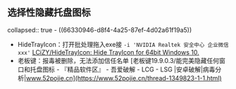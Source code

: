 ## 选择性隐藏托盘图标
collapsed:: true
	- ((66330946-d8f4-4a25-87ef-4d02a61f19a5))
- HideTrayIcon：打开批处理拖入exe接 `-i 'NVIDIA Realtek 安全中心 企业微信 xxx'` [LCiZY/HideTrayIcon: Hide TrayIcon for 64bit Windows 10.](https://github.com/LCiZY/HideTrayIcon)
- 老板键：报毒被删除，无法添加信任名单 [老板键19.9.0.3/能完美隐藏任何窗口和托盘图标 - 『精品软件区』 - 吾爱破解 - LCG - LSG |安卓破解|病毒分析|www.52pojie.cn](https://www.52pojie.cn/thread-1349823-1-1.html)